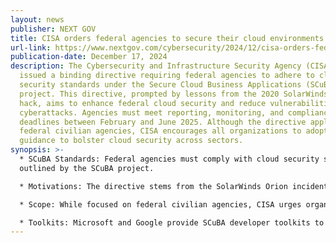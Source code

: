 ```yaml
---
layout: news
publisher: NEXT GOV
title: CISA orders federal agencies to secure their cloud environments
url-link: https://www.nextgov.com/cybersecurity/2024/12/cisa-orders-federal-agencies-secure-their-cloud-environments/401737/
publication-date: December 17, 2024
description: The Cybersecurity and Infrastructure Security Agency (CISA) has
  issued a binding directive requiring federal agencies to adhere to cloud
  security standards under the Secure Cloud Business Applications (SCuBA)
  project. This directive, prompted by lessons from the 2020 SolarWinds Orion
  hack, aims to enhance federal cloud security and reduce vulnerabilities to
  cyberattacks. Agencies must meet reporting, monitoring, and compliance
  deadlines between February and June 2025. Although the directive applies to
  federal civilian agencies, CISA encourages all organizations to adopt the
  guidance to bolster cloud security across sectors.
synopsis: >-
  * SCuBA Standards: Federal agencies must comply with cloud security standards
  outlined by the SCuBA project.

  * Motivations: The directive stems from the SolarWinds Orion incident and broader concerns about cloud vulnerabilities.

  * Scope: While focused on federal civilian agencies, CISA urges organizations across all sectors to adopt these cloud security measures.

  * Toolkits: Microsoft and Google provide SCuBA developer toolkits to support implementation.
---
```

